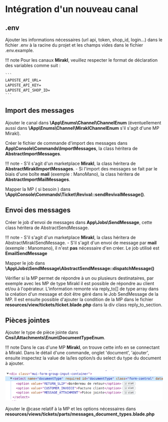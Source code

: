 # Intégration d'un nouveau canal

## .env

Ajouter les informations nécessaires (url api, token, shop_id, login...) dans le fichier .env à la racine du projet et les champs vides dans le fichier .env.example.

!!! note 
    Pour les canaux **Mirakl**, veuillez respecter le format de déclaration des variables comme suit :

    ```
    LAPOSTE_API_URL=
    LAPOSTE_API_KEY=
    LAPOSTE_API_SHOP_ID=
    ```
## Import des messages 

Ajouter le canal dans **\App\Enums\Channel\ChannelEnum** (éventuellement aussi dans **\App\Enums\Channel\MiraklChannelEnum** s'il s'agit d'une MP Mirakl).

Créer le fichier de commande d'import des messages dans **App\Console\Commands\ImportMessages**, la class héritera de **AbstractImportMessages**.

!!! note
    - S'il s'agit d'un marketplace **Mirakl**, la class héritera de **AbstractMiraklImportMessages**.
    - Si l'import des messages se fait par le biais d'une boîte **mail** (exemple : ManoMano), la class héritera de **AbstractImportMailMessages**.

Mapper la MP ( si besoin ) dans **\App\Console\Commands\Ticket\Revival::sendRevivalMessage()**.

## Envoi des messages

Créer le job d'envoi de messages dans **App\Jobs\SendMessage**, cette class héritera de AbstractSendMessage.

!!! note 
    - S'il s'agit d'un marketplace **Mirakl**, la class héritera de AbstractMiraklSendMessage.
    - S'il s'agit d'un envoi de message par **mail** (exemple : Manomano), il n'est **pas** nécessaire d'en créer. Le job utilisé est **EmailSendMessage**

Mapper le job dans **\App\Jobs\SendMessage\AbstractSendMessage::dispatchMessage()**

Vérifier si la MP permet de répondre à un ou plusieurs destinataires, par exemple avec les MP de type Mirakl il est possible de répondre au client et/ou à l'opérateur.
L'information remonte via reply_to[] de type array dans la création d'un message et doit être géré dans le Job SendMessage de la MP.
Il est ensuite possible d'ajouter la condition de la MP dans le fichier **resources/view/tickets/ticket.blade.php** dans la div class reply_to_section.

## Pièces jointes

Ajouter le type de pièce jointe dans **Cnsi\Attachments\Enum\DocumentTypeEnum**.

!!! note
    Dans le cas d'une MP **Mirakl**, on trouve cette info en se connectant à Mirakl. Dans le détail d'une commande, onglet 'document', 'ajouter', ensuite inspectez la value de la/les option/s du select du type du document à ajouter.

![inspect_value](assets/document_type_piece_jointe_mirakle.png)

Ajouter le @case relatif à la MP et les options nécessaires dans **resources/views/tickets/parts/messages_document_types.blade.php**
